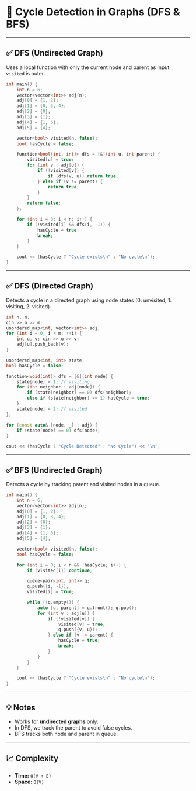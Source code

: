 # 🔁 Cycle Detection in Graphs (DFS & BFS)

---

## ✅ DFS (Undirected Graph)

Uses a local function with only the current node and parent as input. `visited` is outer.

```cpp
int main() {
    int n = 6;
    vector<vector<int>> adj(n);
    adj[0] = {1, 2};
    adj[1] = {0, 3, 4};
    adj[2] = {0};
    adj[3] = {1};
    adj[4] = {1, 5};
    adj[5] = {4};

    vector<bool> visited(n, false);
    bool hasCycle = false;

    function<bool(int, int)> dfs = [&](int u, int parent) {
        visited[u] = true;
        for (int v : adj[u]) {
            if (!visited[v]) {
                if (dfs(v, u)) return true;
            } else if (v != parent) {
                return true;
            }
        }
        return false;
    };

    for (int i = 0; i < n; i++) {
        if (!visited[i] && dfs(i, -1)) {
            hasCycle = true;
            break;
        }
    }

    cout << (hasCycle ? "Cycle exists\n" : "No cycle\n");
}
```

---

## ✅ DFS (Directed Graph)

Detects a cycle in a directed graph using node states (0: unvisited, 1: visiting, 2: visited).

```cpp
int n, m;
cin >> n >> m;
unordered_map<int, vector<int>> adj;
for (int i = 0; i < m; ++i) {
    int u, v; cin >> u >> v;
    adj[u].push_back(v);
}

unordered_map<int, int> state;
bool hasCycle = false;

function<void(int)> dfs = [&](int node) {
    state[node] = 1; // visiting
    for (int neighbor : adj[node]) {
        if (state[neighbor] == 0) dfs(neighbor);
        else if (state[neighbor] == 1) hasCycle = true;
    }
    state[node] = 2; // visited
};

for (const auto& [node, _] : adj) {
    if (state[node] == 0) dfs(node);
}

cout << (hasCycle ? "Cycle Detected" : "No Cycle") << '\n';
```

---

## ✅ BFS (Undirected Graph)

Detects a cycle by tracking parent and visited nodes in a queue.

```cpp
int main() {
    int n = 6;
    vector<vector<int>> adj(n);
    adj[0] = {1, 2};
    adj[1] = {0, 3, 4};
    adj[2] = {0};
    adj[3] = {1};
    adj[4] = {1, 5};
    adj[5] = {4};

    vector<bool> visited(n, false);
    bool hasCycle = false;

    for (int i = 0; i < n && !hasCycle; i++) {
        if (visited[i]) continue;

        queue<pair<int, int>> q;
        q.push({i, -1});
        visited[i] = true;

        while (!q.empty()) {
            auto [u, parent] = q.front(); q.pop();
            for (int v : adj[u]) {
                if (!visited[v]) {
                    visited[v] = true;
                    q.push({v, u});
                } else if (v != parent) {
                    hasCycle = true;
                    break;
                }
            }
        }
    }

    cout << (hasCycle ? "Cycle exists\n" : "No cycle\n");
}
```

---

## 💡 Notes

- Works for **undirected graphs** only.
- In DFS, we track the parent to avoid false cycles.
- BFS tracks both node and parent in queue.

---

## 📈 Complexity

- **Time:** `O(V + E)`
- **Space:** `O(V)` 